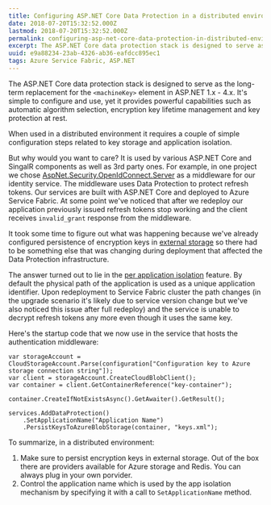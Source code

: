 ```yaml
---
title: Configuring ASP.NET Core Data Protection in a distributed environment
date: 2018-07-20T15:32:52.000Z
lastmod: 2018-07-20T15:32:52.000Z
permalink: configuring-asp-net-core-data-protection-in-distributed-environment
excerpt: The ASP.NET Core data protection stack is designed to serve as the long-term replacement for the <machineKey> element in ASP.NET 1.x - 4.x. It's simple to configure and use, yet it provides powerful capabilities such as automatic algorithm selection, key lifetime management and protection at rest.
uuid: e9a88234-23ab-4326-ab36-eafdcc895ec1
tags: Azure Service Fabric, ASP.NET
---
```


The ASP.NET Core data protection stack is designed to serve as the long-term replacement for the `<machineKey>` element in ASP.NET 1.x - 4.x. It's simple to configure and use, yet it provides powerful capabilities such as automatic algorithm selection, encryption key lifetime management and key protection at rest.
    
When used in a distributed environment it requires a couple of simple configuration steps related to key storage and application isolation.

But why would you want to care? It is used by various ASP.NET Core and SingalR components as well as 3rd party ones. For example, in one project we chose [
AspNet.Security.OpenIdConnect.Server](https://github.com/aspnet-contrib/AspNet.Security.OpenIdConnect.Server) as a middleware for our identity service. The middleware uses Data Protection to protect refresh tokens. Our services are built with ASP.NET Core and deployed to Azure Service Fabric. At some point we've noticed that after we redeploy our application previously issued refresh tokens stop working and the client receives `invalid_grant` response from the middleware.

It took some time to figure out what was happening because we've already configured persistence of encryption keys in [external storage](https://docs.microsoft.com/en-us/aspnet/core/security/data-protection/implementation/key-storage-providers#azure-and-redis) so there had to be something else that was changing during deployment that affected the Data Protection infrastructure.

The answer turned out to lie in the [per application isolation](https://docs.microsoft.com/en-us/aspnet/core/security/data-protection/configuration/overview#per-application-isolation) feature. By default the physical path of the application is used as a unique application identifier. Upon redeployment to Service Fabric cluster the path changes (in the upgrade scenario it's likely due to service version change but we've also noticed this issue after full redeploy) and the service is unable to decrypt refresh tokens any more even though it uses the same key.

Here's the startup code that we now use in the service that hosts the authentication middleware:

```
var storageAccount = CloudStorageAccount.Parse(configuration["Configuration key to Azure storage connection string"]);
var client = storageAccount.CreateCloudBlobClient();
var container = client.GetContainerReference("key-container");

container.CreateIfNotExistsAsync().GetAwaiter().GetResult();

services.AddDataProtection()
    .SetApplicationName("Application Name")
    .PersistKeysToAzureBlobStorage(container, "keys.xml");
```

To summarize, in a distributed environment:

1. Make sure to persist encryption keys in external storage. Out of the box there are providers available for Azure storage and Redis. You can always plug in your own porvider.
2. Control the application name which is used by the app isolation mechanism by specifying it with a call to `SetApplicationName` method.